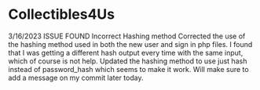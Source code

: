 ﻿# Collectibles4Us
 
 
 3/16/2023
 ISSUE FOUND
  Incorrect Hashing method
  Corrected the use of the hashing method used in both the new user and sign in php files. I found that I was
  getting a different hash output every time with the same input, which of course is not help. Updated the
  hashing method to use just hash instead of password_hash which seems to make it work. Will make sure to add 
  a message on my commit later today.
